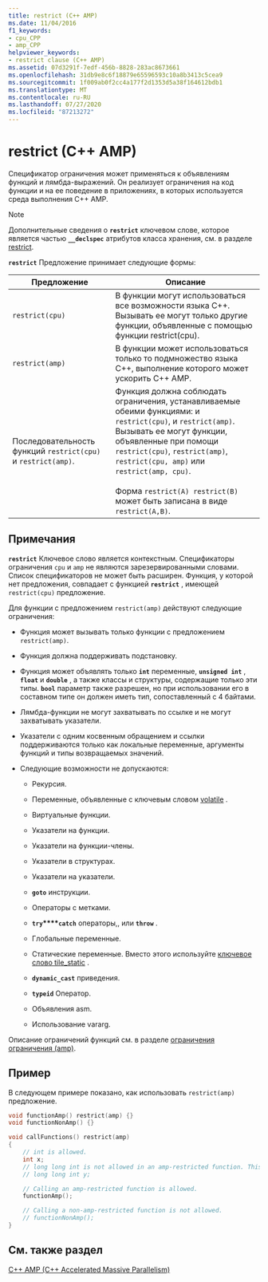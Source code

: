 ```yaml
---
title: restrict (C++ AMP)
ms.date: 11/04/2016
f1_keywords:
- cpu_CPP
- amp_CPP
helpviewer_keywords:
- restrict clause (C++ AMP)
ms.assetid: 07d3291f-7edf-456b-8828-283ac8673661
ms.openlocfilehash: 31db9e8c6f18879e65596593c10a8b3413c5cea9
ms.sourcegitcommit: 1f009ab0f2cc4a177f2d1353d5a38f164612bdb1
ms.translationtype: MT
ms.contentlocale: ru-RU
ms.lasthandoff: 07/27/2020
ms.locfileid: "87213272"
---
```

# <a name="restrict-c-amp"></a>restrict (C++ AMP)

Спецификатор ограничения может применяться к объявлениям функций и лямбда-выражений. Он реализует ограничения на код функции и на ее поведение в приложениях, в которых используется среда выполнения C++ AMP.

> [!NOTE]
> Дополнительные сведения о **`restrict`** ключевом слове, которое является частью **`__declspec`** атрибутов класса хранения, см. в разделе [restrict](../cpp/restrict.md).

**`restrict`** Предложение принимает следующие формы:

|Предложение|Описание|
|------------|-----------------|
|`restrict(cpu)`|В функции могут использоваться все возможности языка C++. Вызывать ее могут только другие функции, объявленные с помощью функции restrict(cpu).|
|`restrict(amp)`|В функции может использоваться только то подмножество языка C++, выполнение которого может ускорить C++ AMP.|
|Последовательность функций `restrict(cpu)` и `restrict(amp)`.|Функция должна соблюдать ограничения, устанавливаемые обеими функциями: и `restrict(cpu)`, и `restrict(amp)`. Вызывать ее могут функции, объявленные при помощи `restrict(cpu)`, `restrict(amp)`, `restrict(cpu, amp)` или `restrict(amp, cpu)`.<br /><br /> Форма `restrict(A) restrict(B)` может быть записана в виде `restrict(A,B)`.|

## <a name="remarks"></a>Примечания

**`restrict`** Ключевое слово является контекстным. Спецификаторы ограничения `cpu` и `amp` не являются зарезервированными словами. Список спецификаторов не может быть расширен. Функция, у которой нет предложения, совпадает с функцией **`restrict`** , имеющей `restrict(cpu)` предложение.

Для функции с предложением `restrict(amp)` действуют следующие ограничения:

- Функция может вызывать только функции с предложением `restrict(amp)`.

- Функция должна поддерживать подстановку.

- Функция может объявлять только **`int`** переменные, **`unsigned int`** , **`float`** и **`double`** , а также классы и структуры, содержащие только эти типы. **`bool`** параметр также разрешен, но при использовании его в составном типе он должен иметь тип, сопоставленный с 4 байтами.

- Лямбда-функции не могут захватывать по ссылке и не могут захватывать указатели.

- Указатели с одним косвенным обращением и ссылки поддерживаются только как локальные переменные, аргументы функций и типы возвращаемых значений.

- Следующие возможности не допускаются:

  - Рекурсия.

  - Переменные, объявленные с ключевым словом [volatile](../cpp/volatile-cpp.md) .

  - Виртуальные функции.

  - Указатели на функции.

  - Указатели на функции-члены.

  - Указатели в структурах.

  - Указатели на указатели.

  - **`goto`** инструкции.

  - Операторы с метками.

  - **`try`****`catch`** операторы,, или **`throw`** .

  - Глобальные переменные.

  - Статические переменные. Вместо этого используйте [ключевое слово tile_static](../cpp/tile-static-keyword.md) .

  - **`dynamic_cast`** приведения.

  - **`typeid`** Оператор.

  - Объявления asm.

  - Использование vararg.

Описание ограничений функций см. в разделе [ограничения ограничения (amp)](/archive/blogs/nativeconcurrency/restrictamp-restrictions-part-0-of-n-introduction).

## <a name="example"></a>Пример

В следующем примере показано, как использовать `restrict(amp)` предложение.

```cpp
void functionAmp() restrict(amp) {}
void functionNonAmp() {}

void callFunctions() restrict(amp)
{
    // int is allowed.
    int x;
    // long long int is not allowed in an amp-restricted function. This generates a compiler error.
    // long long int y;

    // Calling an amp-restricted function is allowed.
    functionAmp();

    // Calling a non-amp-restricted function is not allowed.
    // functionNonAmp();
}
```

## <a name="see-also"></a>См. также раздел

[C++ AMP (C++ Accelerated Massive Parallelism)](../parallel/amp/cpp-amp-cpp-accelerated-massive-parallelism.md)
